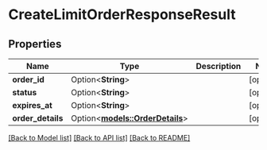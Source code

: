 # CreateLimitOrderResponseResult

## Properties

Name | Type | Description | Notes
------------ | ------------- | ------------- | -------------
**order_id** | Option<**String**> |  | [optional]
**status** | Option<**String**> |  | [optional]
**expires_at** | Option<**String**> |  | [optional]
**order_details** | Option<[**models::OrderDetails**](OrderDetails.md)> |  | [optional]

[[Back to Model list]](../README.md#documentation-for-models) [[Back to API list]](../README.md#documentation-for-api-endpoints) [[Back to README]](../README.md)


